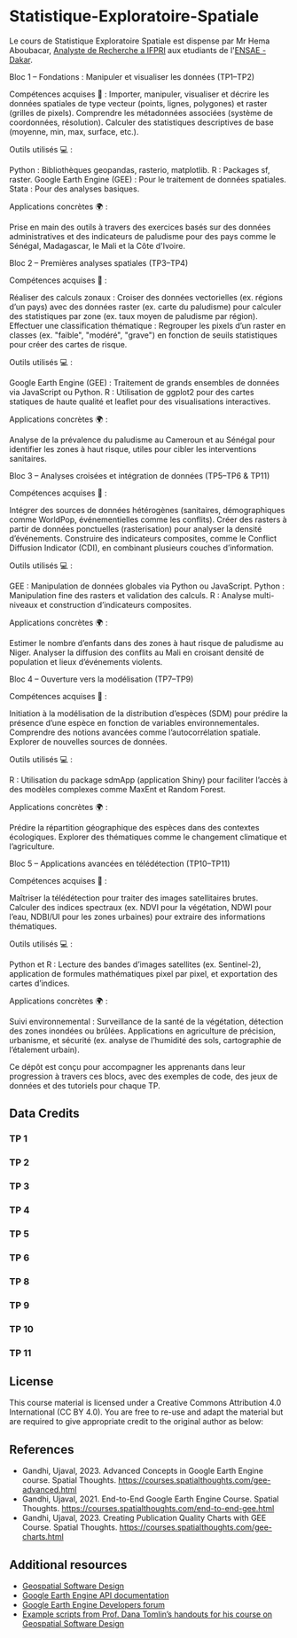 # Statistique-Exploratoire-Spatiale


Le cours de Statistique Exploratoire Spatiale est dispense par Mr Hema Aboubacar, [Analyste de Recherche a IFPRI](https://www.ifpri.org/profile/aboubacar-hema/) aux etudiants de l'[ENSAE - Dakar](https://www.ensae.sn/).


Bloc 1 – Fondations : Manipuler et visualiser les données (TP1–TP2)

Compétences acquises 🎯 : Importer, manipuler, visualiser et décrire les données spatiales de type vecteur (points, lignes, polygones) et raster (grilles de pixels).
Comprendre les métadonnées associées (système de coordonnées, résolution).
Calculer des statistiques descriptives de base (moyenne, min, max, surface, etc.).

Outils utilisés 💻 : 

Python : Bibliothèques geopandas, rasterio, matplotlib.
R : Packages sf, raster.
Google Earth Engine (GEE) : Pour le traitement de données spatiales.
Stata : Pour des analyses basiques.

Applications concrètes 🌍 : 

Prise en main des outils à travers des exercices basés sur des données administratives et des indicateurs de paludisme pour des pays comme le Sénégal, Madagascar, le Mali et la Côte d'Ivoire.

Bloc 2 – Premières analyses spatiales (TP3–TP4)

Compétences acquises 🎯 :

Réaliser des calculs zonaux : Croiser des données vectorielles (ex. régions d’un pays) avec des données raster (ex. carte du paludisme) pour calculer des statistiques par zone (ex. taux moyen de paludisme par région).
Effectuer une classification thématique : Regrouper les pixels d’un raster en classes (ex. "faible", "modéré", "grave") en fonction de seuils statistiques pour créer des cartes de risque.

Outils utilisés 💻 :

Google Earth Engine (GEE) : Traitement de grands ensembles de données via JavaScript ou Python.
R : Utilisation de ggplot2 pour des cartes statiques de haute qualité et leaflet pour des visualisations interactives.

Applications concrètes 🌍 :

Analyse de la prévalence du paludisme au Cameroun et au Sénégal pour identifier les zones à haut risque, utiles pour cibler les interventions sanitaires.

Bloc 3 – Analyses croisées et intégration de données (TP5–TP6 & TP11)

Compétences acquises 🎯 :

Intégrer des sources de données hétérogènes (sanitaires, démographiques comme WorldPop, événementielles comme les conflits).
Créer des rasters à partir de données ponctuelles (rasterisation) pour analyser la densité d’événements.
Construire des indicateurs composites, comme le Conflict Diffusion Indicator (CDI), en combinant plusieurs couches d’information.

Outils utilisés 💻 :

GEE : Manipulation de données globales via Python ou JavaScript.
Python : Manipulation fine des rasters et validation des calculs.
R : Analyse multi-niveaux et construction d’indicateurs composites.

Applications concrètes 🌍 :

Estimer le nombre d’enfants dans des zones à haut risque de paludisme au Niger.
Analyser la diffusion des conflits au Mali en croisant densité de population et lieux d’événements violents.

Bloc 4 – Ouverture vers la modélisation (TP7–TP9)

Compétences acquises 🎯 :

Initiation à la modélisation de la distribution d’espèces (SDM) pour prédire la présence d’une espèce en fonction de variables environnementales.
Comprendre des notions avancées comme l’autocorrélation spatiale.
Explorer de nouvelles sources de données.

Outils utilisés 💻 :

R : Utilisation du package sdmApp (application Shiny) pour faciliter l’accès à des modèles complexes comme MaxEnt et Random Forest.

Applications concrètes 🌍 :

Prédire la répartition géographique des espèces dans des contextes écologiques.
Explorer des thématiques comme le changement climatique et l’agriculture.

Bloc 5 – Applications avancées en télédétection (TP10–TP11)

Compétences acquises 🎯 :

Maîtriser la télédétection pour traiter des images satellitaires brutes.
Calculer des indices spectraux (ex. NDVI pour la végétation, NDWI pour l’eau, NDBI/UI pour les zones urbaines) pour extraire des informations thématiques.

Outils utilisés 💻 :

Python et R : Lecture des bandes d’images satellites (ex. Sentinel-2), application de formules mathématiques pixel par pixel, et exportation des cartes d’indices.

Applications concrètes 🌍 :

Suivi environnemental : Surveillance de la santé de la végétation, détection des zones inondées ou brûlées.
Applications en agriculture de précision, urbanisme, et sécurité (ex. analyse de l’humidité des sols, cartographie de l’étalement urbain).


Ce dépôt est conçu pour accompagner les apprenants dans leur progression à travers ces blocs, avec des exemples de code, des jeux de données et des tutoriels pour chaque TP.

## Data Credits

### TP 1

### TP 2

### TP 3

### TP 4

### TP 5

### TP 6

### TP 8


### TP 9


### TP 10

### TP 11



## License
This course material is licensed under a Creative Commons Attribution 4.0 International (CC BY 4.0). You are free to re-use and adapt the material but are required to give appropriate credit to the original author as below:

## References


- Gandhi, Ujaval, 2023. Advanced Concepts in Google Earth Engine course. Spatial Thoughts. https://courses.spatialthoughts.com/gee-advanced.html
- Gandhi, Ujaval, 2021. End-to-End Google Earth Engine Course. Spatial Thoughts. https://courses.spatialthoughts.com/end-to-end-gee.html
- Gandhi, Ujaval, 2023. Creating Publication Quality Charts with GEE Course. Spatial Thoughts. https://courses.spatialthoughts.com/gee-charts.html

## Additional resources

- [Geospatial Software Design](https://resources.environment.yale.edu/courses/detail/754)
- [Google Earth Engine API documentation](https://developers.google.com/earth-engine/)
- [Google Earth Engine Developers forum](https://groups.google.com/g/google-earth-engine-developers)
- [Example scripts from Prof. Dana Tomlin’s handouts for his course on Geospatial Software Design](https://github.com/gee-community/example-scripts)
